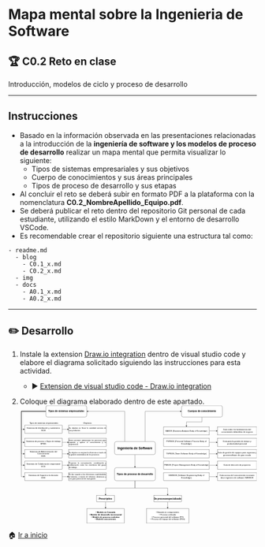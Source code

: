 # Mapa mental sobre la Ingenieria de Software

## :trophy: C0.2 Reto en clase

Introducción, modelos de ciclo y proceso de desarrollo

___

## Instrucciones

- Basado en la información observada en las presentaciones relacionadas a la introducción de la **ingeniería de software y los modelos de proceso de desarrollo** realizar un mapa mental que permita visualizar lo siguiente:
  - Tipos de sistemas empresariales y sus objetivos
  - Cuerpo de conocimientos y sus áreas principales
  - Tipos de proceso de desarrollo y sus etapas
- Al concluir el reto se deberá subir en formato PDF a la plataforma con la nomenclatura **C0.2_NombreApellido_Equipo.pdf**.
- Se deberá publicar el reto dentro del repositorio Git personal de cada estudiante, utilizando el estilo MarkDown y el entorno de desarrollo VSCode.
- Es recomendable crear el repositorio siguiente una estructura tal como:
  
```
- readme.md
  - blog
    - C0.1_x.md
    - C0.2_x.md
  - img
  - docs
    - A0.1_x.md
    - A0.2_x.md
```
___

## :pencil2:  Desarrollo

1. Instale la extension [Draw.io integration](https://marketplace.visualstudio.com/items?itemName=hediet.vscode-drawio) dentro de visual studio code y elabore el diagrama solicitado siguiendo las instrucciones para esta actividad.
   - :arrow_forward: [Extension de visual studio code - Draw.io integration](https://www.youtube.com/watch?v=Y47ZlxoDWNI)

2. Coloque el diagrama elaborado dentro de este apartado.
<svg xmlns="http://www.w3.org/2000/svg" xmlns:xlink="http://www.w3.org/1999/xlink" version="1.1" width="1448px" height="721px" viewBox="-0.5 -0.5 1448 721"><defs/><g><path d="M 639.5 220 L 639.5 35 L 413.37 35" fill="none" stroke="#000000" stroke-miterlimit="10" pointer-events="stroke"/><path d="M 408.12 35 L 415.12 31.5 L 413.37 35 L 415.12 38.5 Z" fill="#000000" stroke="#000000" stroke-miterlimit="10" pointer-events="all"/><path d="M 764.5 220 L 764.5 35 L 980.63 35" fill="none" stroke="#000000" stroke-miterlimit="10" pointer-events="stroke"/><path d="M 985.88 35 L 978.88 38.5 L 980.63 35 L 978.88 31.5 Z" fill="#000000" stroke="#000000" stroke-miterlimit="10" pointer-events="all"/><path d="M 702 300 L 702 373.63" fill="none" stroke="#000000" stroke-miterlimit="10" pointer-events="stroke"/><path d="M 702 378.88 L 698.5 371.88 L 702 373.63 L 705.5 371.88 Z" fill="#000000" stroke="#000000" stroke-miterlimit="10" pointer-events="all"/><rect x="577" y="220" width="250" height="80" rx="12" ry="12" fill="#ffffff" stroke="#000000" pointer-events="all"/><g transform="translate(-0.5 -0.5)"><switch><foreignObject style="overflow: visible; text-align: left;" pointer-events="none" width="100%" height="100%" requiredFeatures="http://www.w3.org/TR/SVG11/feature#Extensibility"><div xmlns="http://www.w3.org/1999/xhtml" style="display: flex; align-items: unsafe center; justify-content: unsafe center; width: 248px; height: 1px; padding-top: 260px; margin-left: 578px;"><div style="box-sizing: border-box; font-size: 0; text-align: center; "><div style="display: inline-block; font-size: 12px; font-family: Helvetica; color: #000000; line-height: 1.2; pointer-events: all; white-space: normal; word-wrap: normal; "><b><font style="font-size: 20px">Ingenieria de Software</font></b></div></div></div></foreignObject><text x="702" y="264" fill="#000000" font-family="Helvetica" font-size="12px" text-anchor="middle">Ingenieria de Software</text></switch></g><path d="M 702 460 L 702 505 L 522 505 L 522 543.63" fill="none" stroke="#000000" stroke-miterlimit="10" pointer-events="stroke"/><path d="M 522 548.88 L 518.5 541.88 L 522 543.63 L 525.5 541.88 Z" fill="#000000" stroke="#000000" stroke-miterlimit="10" pointer-events="all"/><path d="M 702 460 L 702 505 L 902 505 L 902 543.63" fill="none" stroke="#000000" stroke-miterlimit="10" pointer-events="stroke"/><path d="M 902 548.88 L 898.5 541.88 L 902 543.63 L 905.5 541.88 Z" fill="#000000" stroke="#000000" stroke-miterlimit="10" pointer-events="all"/><rect x="577" y="380" width="250" height="80" rx="12" ry="12" fill="#ffffff" stroke="#000000" pointer-events="all"/><g transform="translate(-0.5 -0.5)"><switch><foreignObject style="overflow: visible; text-align: left;" pointer-events="none" width="100%" height="100%" requiredFeatures="http://www.w3.org/TR/SVG11/feature#Extensibility"><div xmlns="http://www.w3.org/1999/xhtml" style="display: flex; align-items: unsafe center; justify-content: unsafe center; width: 248px; height: 1px; padding-top: 420px; margin-left: 578px;"><div style="box-sizing: border-box; font-size: 0; text-align: center; "><div style="display: inline-block; font-size: 12px; font-family: Helvetica; color: #000000; line-height: 1.2; pointer-events: all; white-space: normal; word-wrap: normal; "><span style="font-size: 15px"><b>Tipos de proceso de desarrollo</b></span></div></div></div></foreignObject><text x="702" y="424" fill="#000000" font-family="Helvetica" font-size="12px" text-anchor="middle">Tipos de proceso de desarrollo</text></switch></g><path d="M 157 35 L 7 35 L 7 145 L 20.63 145" fill="none" stroke="#000000" stroke-miterlimit="10" pointer-events="stroke"/><path d="M 25.88 145 L 18.88 148.5 L 20.63 145 L 18.88 141.5 Z" fill="#000000" stroke="#000000" stroke-miterlimit="10" pointer-events="all"/><path d="M 157 35 L 7 35 L 7 225 L 20.63 225" fill="none" stroke="#000000" stroke-miterlimit="10" pointer-events="stroke"/><path d="M 25.88 225 L 18.88 228.5 L 20.63 225 L 18.88 221.5 Z" fill="#000000" stroke="#000000" stroke-miterlimit="10" pointer-events="all"/><path d="M 157 35 L 7 35 L 7 295 L 20.63 295" fill="none" stroke="#000000" stroke-miterlimit="10" pointer-events="stroke"/><path d="M 25.88 295 L 18.88 298.5 L 20.63 295 L 18.88 291.5 Z" fill="#000000" stroke="#000000" stroke-miterlimit="10" pointer-events="all"/><path d="M 157 35 L 7 35 L 7 365 L 20.63 365" fill="none" stroke="#000000" stroke-miterlimit="10" pointer-events="stroke"/><path d="M 25.88 365 L 18.88 368.5 L 20.63 365 L 18.88 361.5 Z" fill="#000000" stroke="#000000" stroke-miterlimit="10" pointer-events="all"/><path d="M 157 35 L 7 35 L 7 435 L 20.63 435" fill="none" stroke="#000000" stroke-miterlimit="10" pointer-events="stroke"/><path d="M 25.88 435 L 18.88 438.5 L 20.63 435 L 18.88 431.5 Z" fill="#000000" stroke="#000000" stroke-miterlimit="10" pointer-events="all"/><rect x="157" y="0" width="250" height="70" rx="10.5" ry="10.5" fill="#ffffff" stroke="#000000" pointer-events="all"/><g transform="translate(-0.5 -0.5)"><switch><foreignObject style="overflow: visible; text-align: left;" pointer-events="none" width="100%" height="100%" requiredFeatures="http://www.w3.org/TR/SVG11/feature#Extensibility"><div xmlns="http://www.w3.org/1999/xhtml" style="display: flex; align-items: unsafe center; justify-content: unsafe center; width: 248px; height: 1px; padding-top: 35px; margin-left: 158px;"><div style="box-sizing: border-box; font-size: 0; text-align: center; "><div style="display: inline-block; font-size: 12px; font-family: Helvetica; color: #000000; line-height: 1.2; pointer-events: all; white-space: normal; word-wrap: normal; "><b><font style="font-size: 14px">Tipos de sistemas empresariales</font></b></div></div></div></foreignObject><text x="282" y="39" fill="#000000" font-family="Helvetica" font-size="12px" text-anchor="middle">Tipos de sistemas empresariales</text></switch></g><path d="M 257 145 L 290.63 145" fill="none" stroke="#000000" stroke-miterlimit="10" pointer-events="stroke"/><path d="M 295.88 145 L 288.88 148.5 L 290.63 145 L 288.88 141.5 Z" fill="#000000" stroke="#000000" stroke-miterlimit="10" pointer-events="all"/><rect x="27" y="120" width="230" height="50" fill="#ffffff" stroke="#000000" pointer-events="all"/><g transform="translate(-0.5 -0.5)"><switch><foreignObject style="overflow: visible; text-align: left;" pointer-events="none" width="100%" height="100%" requiredFeatures="http://www.w3.org/TR/SVG11/feature#Extensibility"><div xmlns="http://www.w3.org/1999/xhtml" style="display: flex; align-items: unsafe center; justify-content: unsafe center; width: 228px; height: 1px; padding-top: 145px; margin-left: 28px;"><div style="box-sizing: border-box; font-size: 0; text-align: center; "><div style="display: inline-block; font-size: 12px; font-family: Helvetica; color: #000000; line-height: 1.2; pointer-events: all; white-space: normal; word-wrap: normal; "><div>Sistemas de distribución y suministros</div><div>SCM</div></div></div></div></foreignObject><text x="142" y="149" fill="#000000" font-family="Helvetica" font-size="12px" text-anchor="middle">Sistemas de distribución y suministros...</text></switch></g><rect x="297" y="120" width="230" height="50" fill="#ffffff" stroke="#000000" pointer-events="all"/><g transform="translate(-0.5 -0.5)"><switch><foreignObject style="overflow: visible; text-align: left;" pointer-events="none" width="100%" height="100%" requiredFeatures="http://www.w3.org/TR/SVG11/feature#Extensibility"><div xmlns="http://www.w3.org/1999/xhtml" style="display: flex; align-items: unsafe center; justify-content: unsafe center; width: 228px; height: 1px; padding-top: 145px; margin-left: 298px;"><div style="box-sizing: border-box; font-size: 0; text-align: center; "><div style="display: inline-block; font-size: 12px; font-family: Helvetica; color: #000000; line-height: 1.2; pointer-events: all; white-space: normal; word-wrap: normal; "><div style="text-align: justify"><span><font style="font-size: 11px">Su objetivo es llevar la cantidad correcta de sus productos</font></span></div></div></div></div></foreignObject><text x="412" y="149" fill="#000000" font-family="Helvetica" font-size="12px" text-anchor="middle">Su objetivo es llevar la cantidad corr...</text></switch></g><path d="M 257 225 L 290.63 225" fill="none" stroke="#000000" stroke-miterlimit="10" pointer-events="stroke"/><path d="M 295.88 225 L 288.88 228.5 L 290.63 225 L 288.88 221.5 Z" fill="#000000" stroke="#000000" stroke-miterlimit="10" pointer-events="all"/><rect x="27" y="200" width="230" height="50" fill="#ffffff" stroke="#000000" pointer-events="all"/><g transform="translate(-0.5 -0.5)"><switch><foreignObject style="overflow: visible; text-align: left;" pointer-events="none" width="100%" height="100%" requiredFeatures="http://www.w3.org/TR/SVG11/feature#Extensibility"><div xmlns="http://www.w3.org/1999/xhtml" style="display: flex; align-items: unsafe center; justify-content: unsafe center; width: 228px; height: 1px; padding-top: 225px; margin-left: 28px;"><div style="box-sizing: border-box; font-size: 0; text-align: center; "><div style="display: inline-block; font-size: 12px; font-family: Helvetica; color: #000000; line-height: 1.2; pointer-events: all; white-space: normal; word-wrap: normal; "><div>Sistemas de proceso o flujos de trabajo</div><div>BPMS</div></div></div></div></foreignObject><text x="142" y="229" fill="#000000" font-family="Helvetica" font-size="12px" text-anchor="middle">Sistemas de proceso o flujos de trabaj...</text></switch></g><rect x="297" y="200" width="230" height="50" fill="#ffffff" stroke="#000000" pointer-events="all"/><g transform="translate(-0.5 -0.5)"><switch><foreignObject style="overflow: visible; text-align: left;" pointer-events="none" width="100%" height="100%" requiredFeatures="http://www.w3.org/TR/SVG11/feature#Extensibility"><div xmlns="http://www.w3.org/1999/xhtml" style="display: flex; align-items: unsafe center; justify-content: unsafe center; width: 228px; height: 1px; padding-top: 225px; margin-left: 298px;"><div style="box-sizing: border-box; font-size: 0; text-align: center; "><div style="display: inline-block; font-size: 12px; font-family: Helvetica; color: #000000; line-height: 1.2; pointer-events: all; white-space: normal; word-wrap: normal; "><div style="text-align: justify ; font-size: 11px">Estos permiten administrar los procesos para capturar y aplicar el <span>conocimiento y la experiencia</span></div></div></div></div></foreignObject><text x="412" y="229" fill="#000000" font-family="Helvetica" font-size="12px" text-anchor="middle">Estos permiten administrar los proceso...</text></switch></g><path d="M 257 295 L 290.63 295" fill="none" stroke="#000000" stroke-miterlimit="10" pointer-events="stroke"/><path d="M 295.88 295 L 288.88 298.5 L 290.63 295 L 288.88 291.5 Z" fill="#000000" stroke="#000000" stroke-miterlimit="10" pointer-events="all"/><rect x="27" y="270" width="230" height="50" fill="#ffffff" stroke="#000000" pointer-events="all"/><g transform="translate(-0.5 -0.5)"><switch><foreignObject style="overflow: visible; text-align: left;" pointer-events="none" width="100%" height="100%" requiredFeatures="http://www.w3.org/TR/SVG11/feature#Extensibility"><div xmlns="http://www.w3.org/1999/xhtml" style="display: flex; align-items: unsafe center; justify-content: unsafe center; width: 228px; height: 1px; padding-top: 295px; margin-left: 28px;"><div style="box-sizing: border-box; font-size: 0; text-align: center; "><div style="display: inline-block; font-size: 12px; font-family: Helvetica; color: #000000; line-height: 1.2; pointer-events: all; white-space: normal; word-wrap: normal; "><div>Sistemas de Administración del Conocimiento</div><div>KMS</div></div></div></div></foreignObject><text x="142" y="299" fill="#000000" font-family="Helvetica" font-size="12px" text-anchor="middle">Sistemas de Administración del Conocim...</text></switch></g><rect x="297" y="270" width="230" height="50" fill="#ffffff" stroke="#000000" pointer-events="all"/><g transform="translate(-0.5 -0.5)"><switch><foreignObject style="overflow: visible; text-align: left;" pointer-events="none" width="100%" height="100%" requiredFeatures="http://www.w3.org/TR/SVG11/feature#Extensibility"><div xmlns="http://www.w3.org/1999/xhtml" style="display: flex; align-items: unsafe center; justify-content: unsafe center; width: 228px; height: 1px; padding-top: 295px; margin-left: 298px;"><div style="box-sizing: border-box; font-size: 0; text-align: center; "><div style="display: inline-block; font-size: 12px; font-family: Helvetica; color: #000000; line-height: 1.2; pointer-events: all; white-space: normal; word-wrap: normal; "><div style="text-align: justify ; font-size: 11px">Su objetivo es mejorar la eficiencia a través de la gestión <span>sistemática de los procesos</span></div></div></div></div></foreignObject><text x="412" y="299" fill="#000000" font-family="Helvetica" font-size="12px" text-anchor="middle">Su objetivo es mejorar la eficiencia a...</text></switch></g><path d="M 257 365 L 290.63 365" fill="none" stroke="#000000" stroke-miterlimit="10" pointer-events="stroke"/><path d="M 295.88 365 L 288.88 368.5 L 290.63 365 L 288.88 361.5 Z" fill="#000000" stroke="#000000" stroke-miterlimit="10" pointer-events="all"/><rect x="27" y="340" width="230" height="50" fill="#ffffff" stroke="#000000" pointer-events="all"/><g transform="translate(-0.5 -0.5)"><switch><foreignObject style="overflow: visible; text-align: left;" pointer-events="none" width="100%" height="100%" requiredFeatures="http://www.w3.org/TR/SVG11/feature#Extensibility"><div xmlns="http://www.w3.org/1999/xhtml" style="display: flex; align-items: unsafe center; justify-content: unsafe center; width: 228px; height: 1px; padding-top: 365px; margin-left: 28px;"><div style="box-sizing: border-box; font-size: 0; text-align: center; "><div style="display: inline-block; font-size: 12px; font-family: Helvetica; color: #000000; line-height: 1.2; pointer-events: all; white-space: normal; word-wrap: normal; "><div><div>Sistemas de Colaboración empresarial</div><div>ECS</div></div></div></div></div></foreignObject><text x="142" y="369" fill="#000000" font-family="Helvetica" font-size="12px" text-anchor="middle">Sistemas de Colaboración empresarial...</text></switch></g><rect x="297" y="340" width="230" height="50" fill="#ffffff" stroke="#000000" pointer-events="all"/><g transform="translate(-0.5 -0.5)"><switch><foreignObject style="overflow: visible; text-align: left;" pointer-events="none" width="100%" height="100%" requiredFeatures="http://www.w3.org/TR/SVG11/feature#Extensibility"><div xmlns="http://www.w3.org/1999/xhtml" style="display: flex; align-items: unsafe center; justify-content: unsafe center; width: 228px; height: 1px; padding-top: 365px; margin-left: 298px;"><div style="box-sizing: border-box; font-size: 0; text-align: center; "><div style="display: inline-block; font-size: 12px; font-family: Helvetica; color: #000000; line-height: 1.2; pointer-events: all; white-space: normal; word-wrap: normal; "><div style="text-align: justify ; font-size: 11px">Propician la comunicación, <span>coordinación y colaboración entre los miembros del grupo de </span><span>trabajo.</span></div></div></div></div></foreignObject><text x="412" y="369" fill="#000000" font-family="Helvetica" font-size="12px" text-anchor="middle">Propician la comunicación, coordinació...</text></switch></g><path d="M 257 435 L 290.63 435" fill="none" stroke="#000000" stroke-miterlimit="10" pointer-events="stroke"/><path d="M 295.88 435 L 288.88 438.5 L 290.63 435 L 288.88 431.5 Z" fill="#000000" stroke="#000000" stroke-miterlimit="10" pointer-events="all"/><rect x="27" y="410" width="230" height="50" fill="#ffffff" stroke="#000000" pointer-events="all"/><g transform="translate(-0.5 -0.5)"><switch><foreignObject style="overflow: visible; text-align: left;" pointer-events="none" width="100%" height="100%" requiredFeatures="http://www.w3.org/TR/SVG11/feature#Extensibility"><div xmlns="http://www.w3.org/1999/xhtml" style="display: flex; align-items: unsafe center; justify-content: unsafe center; width: 228px; height: 1px; padding-top: 435px; margin-left: 28px;"><div style="box-sizing: border-box; font-size: 0; text-align: center; "><div style="display: inline-block; font-size: 12px; font-family: Helvetica; color: #000000; line-height: 1.2; pointer-events: all; white-space: normal; word-wrap: normal; "><div>Sistemas de Soporte a la decisión</div><div>DSS</div></div></div></div></foreignObject><text x="142" y="439" fill="#000000" font-family="Helvetica" font-size="12px" text-anchor="middle">Sistemas de Soporte a la decisión...</text></switch></g><rect x="297" y="410" width="230" height="50" fill="#ffffff" stroke="#000000" pointer-events="all"/><g transform="translate(-0.5 -0.5)"><switch><foreignObject style="overflow: visible; text-align: left;" pointer-events="none" width="100%" height="100%" requiredFeatures="http://www.w3.org/TR/SVG11/feature#Extensibility"><div xmlns="http://www.w3.org/1999/xhtml" style="display: flex; align-items: unsafe center; justify-content: unsafe center; width: 228px; height: 1px; padding-top: 435px; margin-left: 298px;"><div style="box-sizing: border-box; font-size: 0; text-align: center; "><div style="display: inline-block; font-size: 12px; font-family: Helvetica; color: #000000; line-height: 1.2; pointer-events: all; white-space: normal; word-wrap: normal; "><div style="text-align: justify ; font-size: 11px">Es dar soporte a las decisiones explotándolas al <span>máximo, a través de informes dinámicos y con gran potencial de </span><span>navegación</span></div></div></div></div></foreignObject><text x="412" y="439" fill="#000000" font-family="Helvetica" font-size="12px" text-anchor="middle">Es dar soporte a las decisiones explot...</text></switch></g><rect x="392" y="97" width="40" height="20" fill="none" stroke="none" pointer-events="all"/><g transform="translate(-0.5 -0.5)"><switch><foreignObject style="overflow: visible; text-align: left;" pointer-events="none" width="100%" height="100%" requiredFeatures="http://www.w3.org/TR/SVG11/feature#Extensibility"><div xmlns="http://www.w3.org/1999/xhtml" style="display: flex; align-items: unsafe center; justify-content: unsafe center; width: 38px; height: 1px; padding-top: 107px; margin-left: 393px;"><div style="box-sizing: border-box; font-size: 0; text-align: center; "><div style="display: inline-block; font-size: 12px; font-family: Helvetica; color: #000000; line-height: 1.2; pointer-events: all; white-space: normal; word-wrap: normal; ">Objetivos</div></div></div></foreignObject><text x="412" y="111" fill="#000000" font-family="Helvetica" font-size="12px" text-anchor="middle">Objeti...</text></switch></g><rect x="55" y="94" width="200" height="30" fill="none" stroke="none" pointer-events="all"/><g transform="translate(-0.5 -0.5)"><switch><foreignObject style="overflow: visible; text-align: left;" pointer-events="none" width="100%" height="100%" requiredFeatures="http://www.w3.org/TR/SVG11/feature#Extensibility"><div xmlns="http://www.w3.org/1999/xhtml" style="display: flex; align-items: unsafe flex-start; justify-content: unsafe flex-start; width: 198px; height: 1px; padding-top: 101px; margin-left: 57px;"><div style="box-sizing: border-box; font-size: 0; text-align: left; "><div style="display: inline-block; font-size: 12px; font-family: Helvetica; color: #000000; line-height: 1.2; pointer-events: all; white-space: normal; word-wrap: normal; ">Tipos de sistemas empresariales</div></div></div></foreignObject><text x="57" y="113" fill="#000000" font-family="Helvetica" font-size="12px">Tipos de sistemas empresariales</text></switch></g><path d="M 1112 70 L 1112 100 L 1017 100 L 1017 123.63" fill="none" stroke="#000000" stroke-miterlimit="10" pointer-events="stroke"/><path d="M 1017 128.88 L 1013.5 121.88 L 1017 123.63 L 1020.5 121.88 Z" fill="#000000" stroke="#000000" stroke-miterlimit="10" pointer-events="all"/><rect x="987" y="0" width="250" height="70" rx="10.5" ry="10.5" fill="#ffffff" stroke="#000000" pointer-events="all"/><g transform="translate(-0.5 -0.5)"><switch><foreignObject style="overflow: visible; text-align: left;" pointer-events="none" width="100%" height="100%" requiredFeatures="http://www.w3.org/TR/SVG11/feature#Extensibility"><div xmlns="http://www.w3.org/1999/xhtml" style="display: flex; align-items: unsafe center; justify-content: unsafe center; width: 248px; height: 1px; padding-top: 35px; margin-left: 988px;"><div style="box-sizing: border-box; font-size: 0; text-align: center; "><div style="display: inline-block; font-size: 12px; font-family: Helvetica; color: #000000; line-height: 1.2; pointer-events: all; white-space: normal; word-wrap: normal; "><b><font style="font-size: 14px">Cuerpos de conocimiento</font></b></div></div></div></foreignObject><text x="1112" y="39" fill="#000000" font-family="Helvetica" font-size="12px" text-anchor="middle">Cuerpos de conocimiento</text></switch></g><path d="M 1157 155 L 1200.63 155" fill="none" stroke="#000000" stroke-miterlimit="10" pointer-events="stroke"/><path d="M 1205.88 155 L 1198.88 158.5 L 1200.63 155 L 1198.88 151.5 Z" fill="#000000" stroke="#000000" stroke-miterlimit="10" pointer-events="all"/><rect x="877" y="130" width="280" height="50" fill="#ffffff" stroke="#000000" pointer-events="all"/><g transform="translate(-0.5 -0.5)"><switch><foreignObject style="overflow: visible; text-align: left;" pointer-events="none" width="100%" height="100%" requiredFeatures="http://www.w3.org/TR/SVG11/feature#Extensibility"><div xmlns="http://www.w3.org/1999/xhtml" style="display: flex; align-items: unsafe center; justify-content: unsafe center; width: 278px; height: 1px; padding-top: 155px; margin-left: 878px;"><div style="box-sizing: border-box; font-size: 0; text-align: center; "><div style="display: inline-block; font-size: 12px; font-family: Helvetica; color: #000000; line-height: 1.2; pointer-events: all; white-space: normal; word-wrap: normal; ">BABOK (Business Analysis Body of Knowledge)</div></div></div></foreignObject><text x="1017" y="159" fill="#000000" font-family="Helvetica" font-size="12px" text-anchor="middle">BABOK (Business Analysis Body of Knowledge)</text></switch></g><rect x="1207" y="130" width="240" height="50" fill="#ffffff" stroke="#000000" pointer-events="all"/><g transform="translate(-0.5 -0.5)"><switch><foreignObject style="overflow: visible; text-align: left;" pointer-events="none" width="100%" height="100%" requiredFeatures="http://www.w3.org/TR/SVG11/feature#Extensibility"><div xmlns="http://www.w3.org/1999/xhtml" style="display: flex; align-items: unsafe center; justify-content: unsafe center; width: 238px; height: 1px; padding-top: 155px; margin-left: 1208px;"><div style="box-sizing: border-box; font-size: 0; text-align: center; "><div style="display: inline-block; font-size: 12px; font-family: Helvetica; color: #000000; line-height: 1.2; pointer-events: all; white-space: normal; word-wrap: normal; ">Guía sobre los fundamentos del conocimiento delanálisis de negocio</div></div></div></foreignObject><text x="1327" y="159" fill="#000000" font-family="Helvetica" font-size="12px" text-anchor="middle">Guía sobre los fundamentos del conocimie...</text></switch></g><path d="M 1157 225 L 1200.63 225" fill="none" stroke="#000000" stroke-miterlimit="10" pointer-events="stroke"/><path d="M 1205.88 225 L 1198.88 228.5 L 1200.63 225 L 1198.88 221.5 Z" fill="#000000" stroke="#000000" stroke-miterlimit="10" pointer-events="all"/><rect x="877" y="200" width="280" height="50" fill="#ffffff" stroke="#000000" pointer-events="all"/><g transform="translate(-0.5 -0.5)"><switch><foreignObject style="overflow: visible; text-align: left;" pointer-events="none" width="100%" height="100%" requiredFeatures="http://www.w3.org/TR/SVG11/feature#Extensibility"><div xmlns="http://www.w3.org/1999/xhtml" style="display: flex; align-items: unsafe center; justify-content: unsafe center; width: 278px; height: 1px; padding-top: 225px; margin-left: 878px;"><div style="box-sizing: border-box; font-size: 0; text-align: center; "><div style="display: inline-block; font-size: 12px; font-family: Helvetica; color: #000000; line-height: 1.2; pointer-events: all; white-space: normal; word-wrap: normal; "><div>PSPBOK (Personal Software Process Body of Knowledge)<br /></div></div></div></div></foreignObject><text x="1017" y="229" fill="#000000" font-family="Helvetica" font-size="12px" text-anchor="middle">PSPBOK (Personal Software Process Body of Know...</text></switch></g><rect x="1207" y="200" width="240" height="50" fill="#ffffff" stroke="#000000" pointer-events="all"/><g transform="translate(-0.5 -0.5)"><switch><foreignObject style="overflow: visible; text-align: left;" pointer-events="none" width="100%" height="100%" requiredFeatures="http://www.w3.org/TR/SVG11/feature#Extensibility"><div xmlns="http://www.w3.org/1999/xhtml" style="display: flex; align-items: unsafe center; justify-content: unsafe center; width: 238px; height: 1px; padding-top: 225px; margin-left: 1208px;"><div style="box-sizing: border-box; font-size: 0; text-align: center; "><div style="display: inline-block; font-size: 12px; font-family: Helvetica; color: #000000; line-height: 1.2; pointer-events: all; white-space: normal; word-wrap: normal; ">Guía para la gestión de tiempo y productividad personal</div></div></div></foreignObject><text x="1327" y="229" fill="#000000" font-family="Helvetica" font-size="12px" text-anchor="middle">Guía para la gestión de tiempo y product...</text></switch></g><path d="M 1157 295 L 1200.63 295" fill="none" stroke="#000000" stroke-miterlimit="10" pointer-events="stroke"/><path d="M 1205.88 295 L 1198.88 298.5 L 1200.63 295 L 1198.88 291.5 Z" fill="#000000" stroke="#000000" stroke-miterlimit="10" pointer-events="all"/><rect x="877" y="270" width="280" height="50" fill="#ffffff" stroke="#000000" pointer-events="all"/><g transform="translate(-0.5 -0.5)"><switch><foreignObject style="overflow: visible; text-align: left;" pointer-events="none" width="100%" height="100%" requiredFeatures="http://www.w3.org/TR/SVG11/feature#Extensibility"><div xmlns="http://www.w3.org/1999/xhtml" style="display: flex; align-items: unsafe center; justify-content: unsafe center; width: 278px; height: 1px; padding-top: 295px; margin-left: 878px;"><div style="box-sizing: border-box; font-size: 0; text-align: center; "><div style="display: inline-block; font-size: 12px; font-family: Helvetica; color: #000000; line-height: 1.2; pointer-events: all; white-space: normal; word-wrap: normal; "><div>TSPBOK (Team Software Body of Knowledge)<br /></div></div></div></div></foreignObject><text x="1017" y="299" fill="#000000" font-family="Helvetica" font-size="12px" text-anchor="middle">TSPBOK (Team Software Body of Knowledge)&#xa;</text></switch></g><rect x="1207" y="270" width="240" height="50" fill="#ffffff" stroke="#000000" pointer-events="all"/><g transform="translate(-0.5 -0.5)"><switch><foreignObject style="overflow: visible; text-align: left;" pointer-events="none" width="100%" height="100%" requiredFeatures="http://www.w3.org/TR/SVG11/feature#Extensibility"><div xmlns="http://www.w3.org/1999/xhtml" style="display: flex; align-items: unsafe center; justify-content: unsafe center; width: 238px; height: 1px; padding-top: 295px; margin-left: 1208px;"><div style="box-sizing: border-box; font-size: 0; text-align: center; "><div style="display: inline-block; font-size: 12px; font-family: Helvetica; color: #000000; line-height: 1.2; pointer-events: all; white-space: normal; word-wrap: normal; ">Guía de gestión de equipos para organizar y generarsoftware de gran escala</div></div></div></foreignObject><text x="1327" y="299" fill="#000000" font-family="Helvetica" font-size="12px" text-anchor="middle">Guía de gestión de equipos para organiza...</text></switch></g><path d="M 1157 365 L 1200.63 365" fill="none" stroke="#000000" stroke-miterlimit="10" pointer-events="stroke"/><path d="M 1205.88 365 L 1198.88 368.5 L 1200.63 365 L 1198.88 361.5 Z" fill="#000000" stroke="#000000" stroke-miterlimit="10" pointer-events="all"/><rect x="877" y="340" width="280" height="50" fill="#ffffff" stroke="#000000" pointer-events="all"/><g transform="translate(-0.5 -0.5)"><switch><foreignObject style="overflow: visible; text-align: left;" pointer-events="none" width="100%" height="100%" requiredFeatures="http://www.w3.org/TR/SVG11/feature#Extensibility"><div xmlns="http://www.w3.org/1999/xhtml" style="display: flex; align-items: unsafe center; justify-content: unsafe center; width: 278px; height: 1px; padding-top: 365px; margin-left: 878px;"><div style="box-sizing: border-box; font-size: 0; text-align: center; "><div style="display: inline-block; font-size: 12px; font-family: Helvetica; color: #000000; line-height: 1.2; pointer-events: all; white-space: normal; word-wrap: normal; ">PMBOK (Project Management Body of Knowledge)</div></div></div></foreignObject><text x="1017" y="369" fill="#000000" font-family="Helvetica" font-size="12px" text-anchor="middle">PMBOK (Project Management Body of Knowledge)</text></switch></g><rect x="1207" y="340" width="240" height="50" fill="#ffffff" stroke="#000000" pointer-events="all"/><g transform="translate(-0.5 -0.5)"><switch><foreignObject style="overflow: visible; text-align: left;" pointer-events="none" width="100%" height="100%" requiredFeatures="http://www.w3.org/TR/SVG11/feature#Extensibility"><div xmlns="http://www.w3.org/1999/xhtml" style="display: flex; align-items: unsafe center; justify-content: unsafe center; width: 238px; height: 1px; padding-top: 365px; margin-left: 1208px;"><div style="box-sizing: border-box; font-size: 0; text-align: center; "><div style="display: inline-block; font-size: 12px; font-family: Helvetica; color: #000000; line-height: 1.2; pointer-events: all; white-space: normal; word-wrap: normal; ">Guía de dirección de proyectos</div></div></div></foreignObject><text x="1327" y="369" fill="#000000" font-family="Helvetica" font-size="12px" text-anchor="middle">Guía de dirección de proyectos</text></switch></g><path d="M 1157 435 L 1200.63 435" fill="none" stroke="#000000" stroke-miterlimit="10" pointer-events="stroke"/><path d="M 1205.88 435 L 1198.88 438.5 L 1200.63 435 L 1198.88 431.5 Z" fill="#000000" stroke="#000000" stroke-miterlimit="10" pointer-events="all"/><rect x="877" y="410" width="280" height="50" fill="#ffffff" stroke="#000000" pointer-events="all"/><g transform="translate(-0.5 -0.5)"><switch><foreignObject style="overflow: visible; text-align: left;" pointer-events="none" width="100%" height="100%" requiredFeatures="http://www.w3.org/TR/SVG11/feature#Extensibility"><div xmlns="http://www.w3.org/1999/xhtml" style="display: flex; align-items: unsafe center; justify-content: unsafe center; width: 278px; height: 1px; padding-top: 435px; margin-left: 878px;"><div style="box-sizing: border-box; font-size: 0; text-align: center; "><div style="display: inline-block; font-size: 12px; font-family: Helvetica; color: #000000; line-height: 1.2; pointer-events: all; white-space: normal; word-wrap: normal; ">SWEBOK (Software Engineering Body of Knowledge)</div></div></div></foreignObject><text x="1017" y="439" fill="#000000" font-family="Helvetica" font-size="12px" text-anchor="middle">SWEBOK (Software Engineering Body of Knowledge)</text></switch></g><rect x="1207" y="410" width="240" height="50" fill="#ffffff" stroke="#000000" pointer-events="all"/><g transform="translate(-0.5 -0.5)"><switch><foreignObject style="overflow: visible; text-align: left;" pointer-events="none" width="100%" height="100%" requiredFeatures="http://www.w3.org/TR/SVG11/feature#Extensibility"><div xmlns="http://www.w3.org/1999/xhtml" style="display: flex; align-items: unsafe center; justify-content: unsafe center; width: 238px; height: 1px; padding-top: 435px; margin-left: 1208px;"><div style="box-sizing: border-box; font-size: 0; text-align: center; "><div style="display: inline-block; font-size: 12px; font-family: Helvetica; color: #000000; line-height: 1.2; pointer-events: all; white-space: normal; word-wrap: normal; ">Guía acerca del conocimiento necesario deun ingeniero de software SWEBOK</div></div></div></foreignObject><text x="1327" y="439" fill="#000000" font-family="Helvetica" font-size="12px" text-anchor="middle">Guía acerca del conocimiento necesario d...</text></switch></g><path d="M 522 590 L 522 623.63" fill="none" stroke="#000000" stroke-miterlimit="10" pointer-events="stroke"/><path d="M 522 628.88 L 518.5 621.88 L 522 623.63 L 525.5 621.88 Z" fill="#000000" stroke="#000000" stroke-miterlimit="10" pointer-events="all"/><rect x="467" y="550" width="110" height="40" fill="#ffffff" stroke="#000000" pointer-events="all"/><g transform="translate(-0.5 -0.5)"><switch><foreignObject style="overflow: visible; text-align: left;" pointer-events="none" width="100%" height="100%" requiredFeatures="http://www.w3.org/TR/SVG11/feature#Extensibility"><div xmlns="http://www.w3.org/1999/xhtml" style="display: flex; align-items: unsafe center; justify-content: unsafe center; width: 108px; height: 1px; padding-top: 570px; margin-left: 468px;"><div style="box-sizing: border-box; font-size: 0; text-align: center; "><div style="display: inline-block; font-size: 12px; font-family: Helvetica; color: #000000; line-height: 1.2; pointer-events: all; white-space: normal; word-wrap: normal; "><font size="1"><b style="font-size: 14px">Prescriptivo</b></font></div></div></div></foreignObject><text x="522" y="574" fill="#000000" font-family="Helvetica" font-size="12px" text-anchor="middle">Prescriptivo</text></switch></g><rect x="407" y="630" width="230" height="90" fill="#ffffff" stroke="#000000" pointer-events="all"/><g transform="translate(-0.5 -0.5)"><switch><foreignObject style="overflow: visible; text-align: left;" pointer-events="none" width="100%" height="100%" requiredFeatures="http://www.w3.org/TR/SVG11/feature#Extensibility"><div xmlns="http://www.w3.org/1999/xhtml" style="display: flex; align-items: unsafe center; justify-content: unsafe center; width: 228px; height: 1px; padding-top: 675px; margin-left: 408px;"><div style="box-sizing: border-box; font-size: 0; text-align: center; "><div style="display: inline-block; font-size: 12px; font-family: Helvetica; color: #000000; line-height: 1.2; pointer-events: all; white-space: normal; word-wrap: normal; "><b>• </b><b>Modelo en Cascada<br /></b><div><b>• Modelo de desarrollo incremental</b></div><div><b>• Modelo de proceso evolutivo</b></div><div><b>• Modelo concurrentes</b></div></div></div></div></foreignObject><text x="522" y="679" fill="#000000" font-family="Helvetica" font-size="12px" text-anchor="middle">• Modelo en Cascada...</text></switch></g><path d="M 902 590 L 902 623.63" fill="none" stroke="#000000" stroke-miterlimit="10" pointer-events="stroke"/><path d="M 902 628.88 L 898.5 621.88 L 902 623.63 L 905.5 621.88 Z" fill="#000000" stroke="#000000" stroke-miterlimit="10" pointer-events="all"/><rect x="817" y="550" width="170" height="40" fill="#ffffff" stroke="#000000" pointer-events="all"/><g transform="translate(-0.5 -0.5)"><switch><foreignObject style="overflow: visible; text-align: left;" pointer-events="none" width="100%" height="100%" requiredFeatures="http://www.w3.org/TR/SVG11/feature#Extensibility"><div xmlns="http://www.w3.org/1999/xhtml" style="display: flex; align-items: unsafe center; justify-content: unsafe center; width: 168px; height: 1px; padding-top: 570px; margin-left: 818px;"><div style="box-sizing: border-box; font-size: 0; text-align: center; "><div style="display: inline-block; font-size: 12px; font-family: Helvetica; color: #000000; line-height: 1.2; pointer-events: all; white-space: normal; word-wrap: normal; "><font style="font-size: 14px"><b>De procesoespecializado</b></font></div></div></div></foreignObject><text x="902" y="574" fill="#000000" font-family="Helvetica" font-size="12px" text-anchor="middle">De procesoespecializado</text></switch></g><rect x="772" y="630" width="260" height="90" fill="#ffffff" stroke="#000000" pointer-events="all"/><g transform="translate(-0.5 -0.5)"><switch><foreignObject style="overflow: visible; text-align: left;" pointer-events="none" width="100%" height="100%" requiredFeatures="http://www.w3.org/TR/SVG11/feature#Extensibility"><div xmlns="http://www.w3.org/1999/xhtml" style="display: flex; align-items: unsafe center; justify-content: unsafe center; width: 258px; height: 1px; padding-top: 675px; margin-left: 773px;"><div style="box-sizing: border-box; font-size: 0; text-align: center; "><div style="display: inline-block; font-size: 12px; font-family: Helvetica; color: #000000; line-height: 1.2; pointer-events: all; white-space: normal; word-wrap: normal; ">• <span>Basado en componentes</span><br /><div>• Proceso unificado</div><div>• Proceso personal del software PPS</div><div>• Proceso del equipo de software (PES)</div></div></div></div></foreignObject><text x="902" y="679" fill="#000000" font-family="Helvetica" font-size="12px" text-anchor="middle">• Basado en componentes...</text></switch></g></g><switch><g requiredFeatures="http://www.w3.org/TR/SVG11/feature#Extensibility"/><a transform="translate(0,-5)" xlink:href="https://desk.draw.io/support/solutions/articles/16000042487" target="_blank"><text text-anchor="middle" font-size="10px" x="50%" y="100%">Viewer does not support full SVG 1.1</text></a></switch></svg>
 
:house: [Ir a inicio](../docs/D0.1_Introduccion_IngenieriaSoftware.md)
